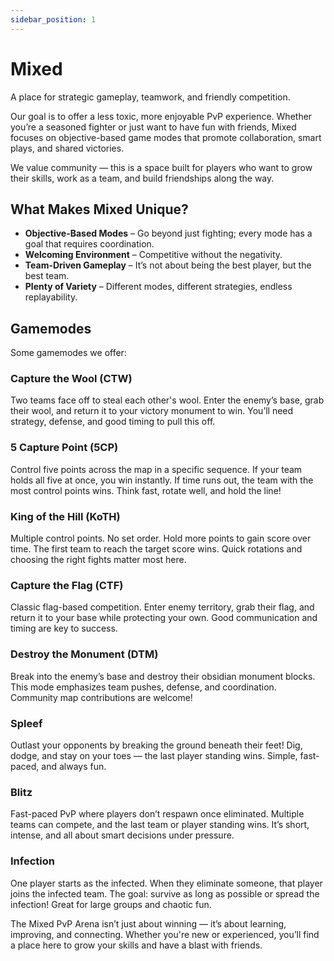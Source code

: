 ```yaml
---
sidebar_position: 1
---
```


# Mixed

A place for strategic gameplay, teamwork, and friendly competition.

Our goal is to offer a less toxic, more enjoyable PvP experience. Whether you’re a seasoned fighter or just want to have fun with friends, Mixed focuses on objective-based game modes that promote collaboration, smart plays, and shared victories.

We value community — this is a space built for players who want to grow their skills, work as a team, and build friendships along the way.

## What Makes Mixed Unique?

* **Objective-Based Modes** – Go beyond just fighting; every mode has a goal that requires coordination.
* **Welcoming Environment** – Competitive without the negativity.
* **Team-Driven Gameplay** – It’s not about being the best player, but the best team.
* **Plenty of Variety** – Different modes, different strategies, endless replayability.

## Gamemodes

Some gamemodes we offer:

### Capture the Wool (CTW)

Two teams face off to steal each other's wool.
Enter the enemy’s base, grab their wool, and return it to your victory monument to win.
You’ll need strategy, defense, and good timing to pull this off.

### 5 Capture Point (5CP)

Control five points across the map in a specific sequence.
If your team holds all five at once, you win instantly.
If time runs out, the team with the most control points wins.
Think fast, rotate well, and hold the line!

### King of the Hill (KoTH)

Multiple control points. No set order.
Hold more points to gain score over time.
The first team to reach the target score wins.
Quick rotations and choosing the right fights matter most here. 

### Capture the Flag (CTF)

Classic flag-based competition.
Enter enemy territory, grab their flag, and return it to your base while protecting your own.
Good communication and timing are key to success.

### Destroy the Monument (DTM)

Break into the enemy’s base and destroy their obsidian monument blocks.
This mode emphasizes team pushes, defense, and coordination.
Community map contributions are welcome!

### Spleef

Outlast your opponents by breaking the ground beneath their feet!
Dig, dodge, and stay on your toes — the last player standing wins.
Simple, fast-paced, and always fun.

### Blitz

Fast-paced PvP where players don’t respawn once eliminated.
Multiple teams can compete, and the last team or player standing wins.
It’s short, intense, and all about smart decisions under pressure.

### Infection

One player starts as the infected.
When they eliminate someone, that player joins the infected team.
The goal: survive as long as possible or spread the infection!
Great for large groups and chaotic fun.

The Mixed PvP Arena isn’t just about winning — it’s about learning, improving, and connecting. Whether you're new or experienced, you’ll find a place here to grow your skills and have a blast with friends.